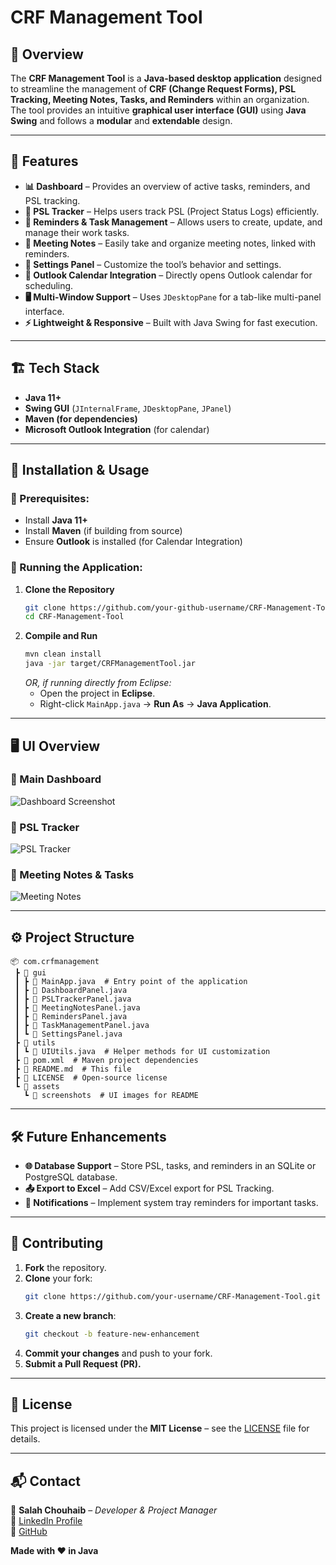 # CRF Management Tool

## 📌 Overview
The **CRF Management Tool** is a **Java-based desktop application** designed to streamline the management of **CRF (Change Request Forms), PSL Tracking, Meeting Notes, Tasks, and Reminders** within an organization. The tool provides an intuitive **graphical user interface (GUI)** using **Java Swing** and follows a **modular** and **extendable** design.

---

## 🚀 Features

- **📊 Dashboard** – Provides an overview of active tasks, reminders, and PSL tracking.
- **📂 PSL Tracker** – Helps users track PSL (Project Status Logs) efficiently.
- **📅 Reminders & Task Management** – Allows users to create, update, and manage their work tasks.
- **📝 Meeting Notes** – Easily take and organize meeting notes, linked with reminders.
- **🔧 Settings Panel** – Customize the tool’s behavior and settings.
- **📅 Outlook Calendar Integration** – Directly opens Outlook calendar for scheduling.
- **🖥️ Multi-Window Support** – Uses `JDesktopPane` for a tab-like multi-panel interface.
- **⚡ Lightweight & Responsive** – Built with Java Swing for fast execution.

---

## 🏗️ Tech Stack

- **Java 11+**
- **Swing GUI** (`JInternalFrame`, `JDesktopPane`, `JPanel`)
- **Maven (for dependencies)**
- **Microsoft Outlook Integration** (for calendar)

---

## 🎯 Installation & Usage

### 🔹 Prerequisites:
- Install **Java 11+**
- Install **Maven** (if building from source)
- Ensure **Outlook** is installed (for Calendar Integration)

### 🔹 Running the Application:
1. **Clone the Repository**  
   ```sh
   git clone https://github.com/your-github-username/CRF-Management-Tool.git
   cd CRF-Management-Tool
   ```
2. **Compile and Run**  
   ```sh
   mvn clean install
   java -jar target/CRFManagementTool.jar
   ```
   *OR, if running directly from Eclipse:*
   - Open the project in **Eclipse**.
   - Right-click `MainApp.java` → **Run As** → **Java Application**.

---

## 🖥️ UI Overview

### 🌟 Main Dashboard
![Dashboard Screenshot](assets/screenshots/dashboard.png)

### 📂 PSL Tracker
![PSL Tracker](assets/screenshots/psl_tracker.png)

### 📅 Meeting Notes & Tasks
![Meeting Notes](assets/screenshots/meeting_notes.png)

---

## ⚙️ Project Structure

```
📦 com.crfmanagement
 ┣ 📂 gui
 ┃ ┣ 📜 MainApp.java  # Entry point of the application
 ┃ ┣ 📜 DashboardPanel.java
 ┃ ┣ 📜 PSLTrackerPanel.java
 ┃ ┣ 📜 MeetingNotesPanel.java
 ┃ ┣ 📜 RemindersPanel.java
 ┃ ┣ 📜 TaskManagementPanel.java
 ┃ ┗ 📜 SettingsPanel.java
 ┣ 📂 utils
 ┃ ┗ 📜 UIUtils.java  # Helper methods for UI customization
 ┣ 📜 pom.xml  # Maven project dependencies
 ┣ 📜 README.md  # This file
 ┣ 📜 LICENSE  # Open-source license
 ┗ 📂 assets
   ┗ 📂 screenshots  # UI images for README
```

---

## 🛠️ Future Enhancements
- **🌐 Database Support** – Store PSL, tasks, and reminders in an SQLite or PostgreSQL database.
- **📤 Export to Excel** – Add CSV/Excel export for PSL Tracking.
- **🔔 Notifications** – Implement system tray reminders for important tasks.

---

## 🤝 Contributing
1. **Fork** the repository.
2. **Clone** your fork:  
   ```sh
   git clone https://github.com/your-username/CRF-Management-Tool.git
   ```
3. **Create a new branch**:  
   ```sh
   git checkout -b feature-new-enhancement
   ```
4. **Commit your changes** and push to your fork.
5. **Submit a Pull Request (PR).**

---

## 📄 License
This project is licensed under the **MIT License** – see the [LICENSE](LICENSE) file for details.

---

## 📬 Contact
📧 **Salah Chouhaib** – *Developer & Project Manager*  
🔗 [LinkedIn Profile](https://www.linkedin.com/in/your-profile)  
📂 [GitHub](https://github.com/your-github-username)  

**Made with ❤️ in Java**
  
